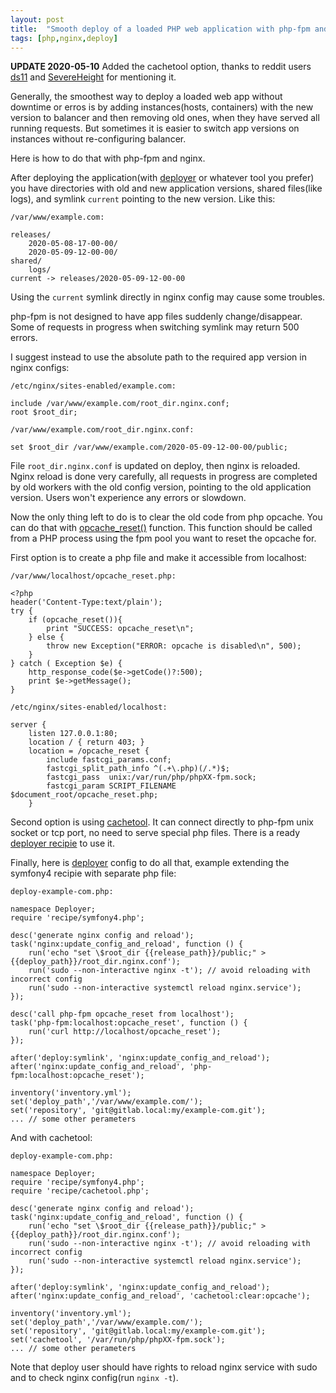 ```yaml
---
layout: post
title:  "Smooth deploy of a loaded PHP web application with php-fpm and nginx, without downtime or errors"
tags: [php,nginx,deploy]
---
```


**UPDATE 2020-05-10** Added the cachetool option, thanks to reddit users [ds11](https://www.reddit.com/u/ds11) and [SevereHeight](https://www.reddit.com/u/SevereHeight) for mentioning it.

Generally, the smoothest way to deploy a loaded web app without downtime or erros is by adding instances(hosts, containers) with the new version to balancer and then removing old ones, when they have served all running requests. But sometimes it is easier to switch app versions on instances without re-configuring balancer.

Here is how to do that with php-fpm and nginx.

After deploying the application(with [deployer](https://deployer.org) or whatever tool you prefer) you have directories with old and new application versions, shared files(like logs), and symlink `current` pointing to the new version. Like this:

```
/var/www/example.com:

releases/
    2020-05-08-17-00-00/
    2020-05-09-12-00-00/
shared/
    logs/
current -> releases/2020-05-09-12-00-00
```

Using the `current` symlink directly in nginx config may cause some troubles.

php-fpm is not designed to have app files suddenly change/disappear. Some of requests in progress when switching symlink may return 500 errors.

I suggest instead to use the absolute path to the required app version in nginx configs:

`/etc/nginx/sites-enabled/example.com:`

```
include /var/www/example.com/root_dir.nginx.conf;
root $root_dir;
```

`/var/www/example.com/root_dir.nginx.conf:`

```
set $root_dir /var/www/example.com/2020-05-09-12-00-00/public;
```

File `root_dir.nginx.conf` is updated on deploy, then nginx is reloaded. Nginx reload is done very carefully, all requests in progress are completed by old workers with the old config version, pointing to the old application version. Users won't experience any errors or slowdown.

Now the only thing left to do is to clear the old code from php opcache. You can do that with [opcache_reset()](https://www.php.net/manual/en/function.opcache-reset.php) function. This function should be called from a PHP process using the fpm pool you want to reset the opcache for.

First option is to create a php file and make it accessible from localhost:

`/var/www/localhost/opcache_reset.php:`

```
<?php
header('Content-Type:text/plain');
try {
    if (opcache_reset()){
        print "SUCCESS: opcache_reset\n";
    } else {
        throw new Exception("ERROR: opcache is disabled\n", 500);
    }
} catch ( Exception $e) {
    http_response_code($e->getCode()?:500);
    print $e->getMessage();
}
```

`/etc/nginx/sites-enabled/localhost:`

```
server {
    listen 127.0.0.1:80;
    location / { return 403; }
    location = /opcache_reset {
        include fastcgi_params.conf;
        fastcgi_split_path_info ^(.+\.php)(/.*)$;
        fastcgi_pass  unix:/var/run/php/phpXX-fpm.sock;
        fastcgi_param SCRIPT_FILENAME $document_root/opcache_reset.php;
    }
```

Second option is using [cachetool](https://gordalina.github.io/cachetool/). It can connect directly to php-fpm unix socket or tcp port, no need to serve special php files. There is a ready [deployer recipie](https://deployer.org/recipes/cachetool.html) to use it.

Finally, here is [deployer](https://deployer.org) config to do all that, example extending the symfony4 recipie with separate php file:

`deploy-example-com.php:`

```
namespace Deployer;
require 'recipe/symfony4.php';

desc('generate nginx config and reload');
task('nginx:update_config_and_reload', function () {
    run('echo "set \$root_dir {{release_path}}/public;" > {{deploy_path}}/root_dir.nginx.conf');
    run('sudo --non-interactive nginx -t'); // avoid reloading with incorrect config
    run('sudo --non-interactive systemctl reload nginx.service');
});

desc('call php-fpm opcache_reset from localhost');
task('php-fpm:localhost:opcache_reset', function () {
    run('curl http://localhost/opcache_reset');
});

after('deploy:symlink', 'nginx:update_config_and_reload');
after('nginx:update_config_and_reload', 'php-fpm:localhost:opcache_reset');

inventory('inventory.yml');
set('deploy_path','/var/www/example.com/');
set('repository', 'git@gitlab.local:my/example-com.git');
... // some other perameters
```

And with cachetool:

`deploy-example-com.php:`

```
namespace Deployer;
require 'recipe/symfony4.php';
require 'recipe/cachetool.php';

desc('generate nginx config and reload');
task('nginx:update_config_and_reload', function () {
    run('echo "set \$root_dir {{release_path}}/public;" > {{deploy_path}}/root_dir.nginx.conf');
    run('sudo --non-interactive nginx -t'); // avoid reloading with incorrect config
    run('sudo --non-interactive systemctl reload nginx.service');
});

after('deploy:symlink', 'nginx:update_config_and_reload');
after('nginx:update_config_and_reload', 'cachetool:clear:opcache');

inventory('inventory.yml');
set('deploy_path','/var/www/example.com/');
set('repository', 'git@gitlab.local:my/example-com.git');
set('cachetool', '/var/run/php/phpXX-fpm.sock');
... // some other perameters
```

Note that deploy user should have rights to reload nginx service with sudo and to check nginx config(run `nginx -t`).
